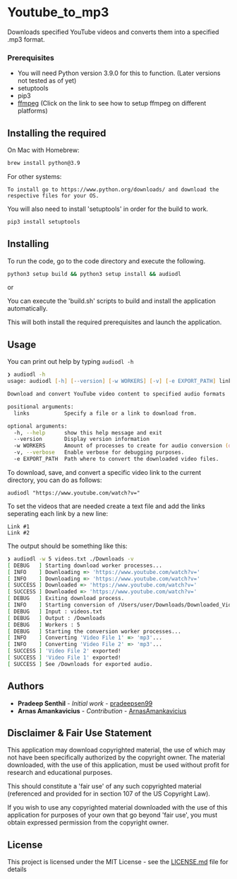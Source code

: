 # Youtube_to_mp3

Downloads specified YouTube videos and converts them into a specified .mp3 format.

### Prerequisites

- You will need Python version 3.9.0 for this to function. (Later versions not tested as of yet)
- setuptools
- pip3
- [ffmpeg](https://github.com/jiaaro/pydub#getting-ffmpeg-set-up) (Click on the link to see how to setup ffmpeg on different platforms)

## Installing the required 

On Mac with Homebrew:
```bash
brew install python@3.9
```
For other systems:
```
To install go to https://www.python.org/downloads/ and download the respective files for your OS.
```

You will also need to install 'setuptools' in order for the build to work.
```bash
pip3 install setuptools
```
## Installing

To run the code, go to the code directory and execute the following.
```bash
python3 setup build && python3 setup install && audiodl
```

or 

You can execute the 'build.sh' scripts to build and install the application automatically.

This will both install the required prerequisites and launch the application.

## Usage

You can print out help by typing `audiodl -h`
```zsh
❯ audiodl -h
usage: audiodl [-h] [--version] [-w WORKERS] [-v] [-e EXPORT_PATH] links

Download and convert YouTube video content to specified audio formats

positional arguments:
  links           Specify a file or a link to download from.

optional arguments:
  -h, --help      show this help message and exit
  --version       Display version information
  -w WORKERS      Amount of processes to create for audio conversion (default: 5).
  -v, --verbose   Enable verbose for debugging purposes.
  -e EXPORT_PATH  Path where to convert the downloaded video files.
```

To download, save, and convert a specific video link to the current directory, you can do as follows:
```
audiodl "https://www.youtube.com/watch?v="
```

To set the videos that are needed create a text file and add the links seperating each link by a new line:
```
Link #1
Link #2
```

The output should be something like this:
```zsh
❯ audiodl -w 5 videos.txt ./Downloads -v
[ DEBUG   ] Starting download worker processes...
[ INFO    ] Downloading => 'https://www.youtube.com/watch?v='
[ INFO    ] Downloading => 'https://www.youtube.com/watch?v='
[ SUCCESS ] Downloaded => 'https://www.youtube.com/watch?v='
[ SUCCESS ] Downloaded => 'https://www.youtube.com/watch?v='
[ DEBUG   ] Exiting download process.
[ INFO    ] Starting conversion of /Users/user/Downloads/Downloaded_Videos.
[ DEBUG   ] Input : videos.txt
[ DEBUG   ] Output : /Downloads
[ DEBUG   ] Workers : 5
[ DEBUG   ] Starting the conversion worker processes...
[ INFO    ] Converting 'Video File 1' => 'mp3'...
[ INFO    ] Converting 'Video File 2' => 'mp3'...
[ SUCCESS ] 'Video File 2' exported!
[ SUCCESS ] 'Video File 1' exported!
[ SUCCESS ] See /Downloads for exported audio.
```

## Authors

* **Pradeep Senthil** - *Initial work* - [pradeepsen99](https://github.com/pradeepsen99)
* **Arnas Amankavicius** - *Contribution* - [ArnasAmankavicius](https://github.com/ArnasAmankavicius)

## Disclaimer & Fair Use Statement

This application may download copyrighted material, the use of which may not have been specifically authorized by the copyright owner. The material downloaded, with the use of this application, must be used without profit for research and educational purposes.

This should constitute a 'fair use' of any such copyrighted material (referenced and provided for in section 107 of the US Copyright Law).

If you wish to use any copyrighted material downloaded with the use of this application for purposes of your own that go beyond 'fair use', you must obtain expressed permission from the copyright owner.

## License

This project is licensed under the MIT License - see the [LICENSE.md](LICENSE.md) file for details
